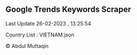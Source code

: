 

## Google Trends Keywords Scraper 
 
Last Update 26-02-2023 , 13:25:54

Country List :
VIETNAM.json



© Abdul Muttaqin 
